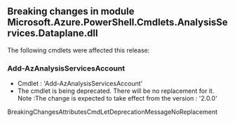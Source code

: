 ## Breaking changes in module Microsoft.Azure.PowerShell.Cmdlets.AnalysisServices.Dataplane.dll

 The following cmdlets were affected this release:




### **Add-AzAnalysisServicesAccount**
 - Cmdlet : 'Add-AzAnalysisServicesAccount'
 - The cmdlet is being deprecated. There will be no replacement for it.
Note :The change is expected to take effect from the version :  '2.0.0'



BreakingChangesAttributesCmdLetDeprecationMessageNoReplacement
